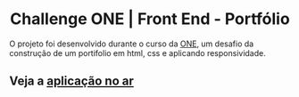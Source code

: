 <h1 align="center">
  <center>Challenge ONE | Front End - Portfólio</center>
</h1>

O projeto foi desenvolvido durante o curso da  <a href="https://www.oracle.com/br/" target="_blank">ONE</a>, um desafio da construção de um portifolio em html, css e aplicando responsividade.


## Veja a  <a href="https://monicamarcal.github.io/Challenge_Portifolio/Portifolio/index.html">aplicação no ar</a>

 
